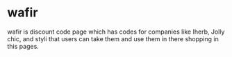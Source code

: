 # wafir
wafir is discount code page which has codes for companies like Iherb, Jolly chic, and styli that users can take them and use them in there shopping in this pages.
